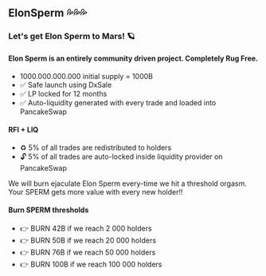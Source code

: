 ## ElonSperm 💦💦💦

### Let's get Elon Sperm to Mars! 🪐

#### Elon Sperm is an entirely community driven project. Completely Rug Free.
* 1000.000.000.000 initial supply = 1000B
* ✅ Safe launch using DxSale
* ✅ LP locked for 12 months
* ✅ Auto-liquidity generated with every trade and loaded into PancakeSwap

#### RFI + LIQ
* ♻️ 5% of all trades are redistributed to holders
* 🔓 5% of all trades are auto-locked inside liquidity provider on PancakeSwap

We will burn ejaculate Elon Sperm every-time we hit a threshold orgasm. Your SPERM gets more value with every new holder!!

#### Burn SPERM thresholds
* 👉 BURN 42B if we reach 2 000 holders
* 👉 BURN 50B if we reach 20 000 holders
* 👉 BURN 76B if we reach 50 000 holders
* 👉 BURN 100B if we reach 100 000 holders
